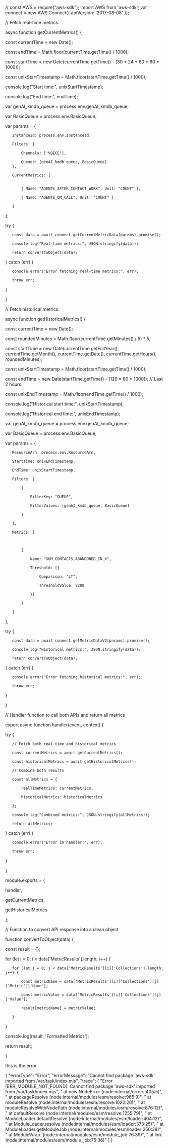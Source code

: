 // const AWS = require("aws-sdk");
import AWS from 'aws-sdk';
var connect = new AWS.Connect({ apiVersion: '2017-08-08' });

// Fetch real-time metrics

async function getCurrentMetrics() {

   const currentTime = new Date();

   const endTime = Math.floor(currentTime.getTime() / 1000);

   const startTime = new Date(currentTime.getTime() - (30 * 24 * 60 * 60 * 1000));

   const unixStartTimestamp = Math.floor(startTime.getTime() / 1000);

   console.log("Start time:", unixStartTimestamp);

   console.log("End time:", endTime);

   var genAI_kmdb_queue = process.env.genAI_kmdb_queue;

   var BasicQueue = process.env.BasicQueue;

   var params = {

       InstanceId: process.env.InstanceId,  

       Filters: {

           Channels: ['VOICE'],  

           Queues: [genAI_kmdb_queue, BasicQueue]  
       },

       CurrentMetrics: [


           { Name: "AGENTS_AFTER_CONTACT_WORK", Unit: "COUNT" },

           { Name: "AGENTS_ON_CALL", Unit: "COUNT" }

       ]

   };

   try {

       const data = await connect.getCurrentMetricData(params).promise();

       console.log("Real-time metrics:", JSON.stringify(data));

       return convertToObject(data);

   } catch (err) {

       console.error("Error fetching real-time metrics:", err);

       throw err;

   }

}

// Fetch historical metrics

async function getHistoricalMetrics() {

   const currentTime = new Date();

   const roundedMinutes = Math.floor(currentTime.getMinutes() / 5) * 5;

   const startTime = new Date(currentTime.getFullYear(), currentTime.getMonth(), currentTime.getDate(), currentTime.getHours(), roundedMinutes);

   const unixStartTimestamp = Math.floor(startTime.getTime() / 1000);

   const endTime = new Date(startTime.getTime() - (120 * 60 * 1000)); // Last 2 hours

   const unixEndTimestamp = Math.floor(endTime.getTime() / 1000);

   console.log("Historical start time:", unixStartTimestamp);

   console.log("Historical end time:", unixEndTimestamp);

   var genAI_kmdb_queue = process.env.genAI_kmdb_queue;

   var BasicQueue = process.env.BasicQueue;

   var params = {

       ResourceArn: process.env.ResourceArn,

       StartTime: unixEndTimestamp,

       EndTime: unixStartTimestamp,

       Filters: [

           {

               FilterKey: "QUEUE",

               FilterValues: [genAI_kmdb_queue, BasicQueue]

           }

       ],

       Metrics: [

           

           {

               Name: "SUM_CONTACTS_ABANDONED_IN_X",

               Threshold: [{

                   Comparison: "LT",

                   ThresholdValue: 7200

               }]

           }

       ]

   };

   try {

       const data = await connect.getMetricDataV2(params).promise();

       console.log("Historical metrics:", JSON.stringify(data));

       return convertToObject(data);

   } catch (err) {

       console.error("Error fetching historical metrics:", err);

       throw err;

   }

}

// Handler function to call both APIs and return all metrics

export async function handler(event, context) {

   try {

       // Fetch both real-time and historical metrics

       const currentMetrics = await getCurrentMetrics();

       const historicalMetrics = await getHistoricalMetrics();

       // Combine both results

       const allMetrics = {

           realTimeMetrics: currentMetrics,

           historicalMetrics: historicalMetrics

       };

       console.log("Combined metrics:", JSON.stringify(allMetrics));

       return allMetrics;

   } catch (err) {

       console.error("Error in handler:", err);

       throw err;

   }

}

module.exports = {

   handler,

   getCurrentMetrics,

   getHistoricalMetrics

};

// Function to convert API response into a clean object

function convertToObject(data) {

   const result = {};

   for (let i = 0; i < data['MetricResults'].length; i++) {

       for (let j = 0; j < data['MetricResults'][i]['Collections'].length; j++) {

           const metricName = data['MetricResults'][i]['Collections'][j]['Metric']['Name'];

           const metricValue = data['MetricResults'][i]['Collections'][j]['Value'];

           result[metricName] = metricValue;

       }

   }

   console.log(result, 'Formatted Metrics');

   return result;

}

 this is the error

{
  "errorType": "Error",
  "errorMessage": "Cannot find package 'aws-sdk' imported from /var/task/index.mjs",
  "trace": [
    "Error [ERR_MODULE_NOT_FOUND]: Cannot find package 'aws-sdk' imported from /var/task/index.mjs",
    "    at new NodeError (node:internal/errors:405:5)",
    "    at packageResolve (node:internal/modules/esm/resolve:965:9)",
    "    at moduleResolve (node:internal/modules/esm/resolve:1022:20)",
    "    at moduleResolveWithNodePath (node:internal/modules/esm/resolve:876:12)",
    "    at defaultResolve (node:internal/modules/esm/resolve:1255:79)",
    "    at ModuleLoader.defaultResolve (node:internal/modules/esm/loader:404:12)",
    "    at ModuleLoader.resolve (node:internal/modules/esm/loader:373:25)",
    "    at ModuleLoader.getModuleJob (node:internal/modules/esm/loader:250:38)",
    "    at ModuleWrap.<anonymous> (node:internal/modules/esm/module_job:76:39)",
    "    at link (node:internal/modules/esm/module_job:75:36)"
  ]
}
